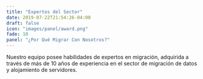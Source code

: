 ```yaml
---
title: "Expertos del Sector"
date: 2019-07-22T21:54:26-04:00
draft: false
icon: "images/panel/award.png"
fade: 10
panel: "¿Por Qué Migrar Con Nosotros?"
---
```

Nuestro equipo posee habilidades de expertos en migración, adquirida a través de más de 10 años de experiencia en el sector de migración de datos y alojamiento de servidores.